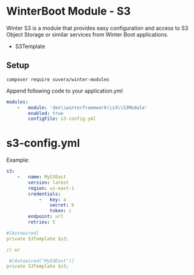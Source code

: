# WinterBoot Module - S3

Winter S3 is a module that provides easy configuration and access to S3 Object Storage or similar services from Winter
Boot applications.

- S3Template

## Setup

```shell
composer require suvera/winter-modules
```

Append following code to your application.yml

```yaml
modules:
    -   module: 'dev\\winterframework\\s3\\S3Module'
        enabled: true
        configFile: s3-config.yml
```

# s3-config.yml

Example:

```yaml
s3:
    -   name: MyS3East
        version: latest
        region: us-east-1
        credentials:
            -   key: a
                secret: b
                token: c
        endpoint: url
        retries: 5
```


```yaml
#[Autowired]
private S3Template $s3;

// or

 #[Autowired("MyS3East")]
private S3Template $s3;

```